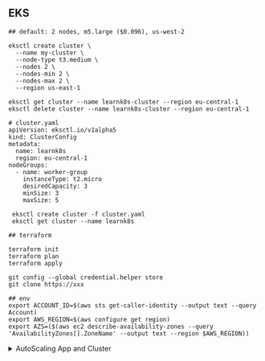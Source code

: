 ## EKS
```
## default: 2 nodes, m5.large ($0.096), us-west-2

eksctl create cluster \
  --name my-cluster \
  --node-type t3.medium \
  --nodes 2 \
  --nodes-min 2 \
  --nodes-max 2 \
  --region us-east-1
  
eksctl get cluster --name learnk8s-cluster --region eu-central-1
eksctl delete cluster --name learnk8s-cluster --region eu-central-1
```
```
# cluster.yaml 
apiVersion: eksctl.io/v1alpha5
kind: ClusterConfig
metadata:
  name: learnk8s
  region: eu-central-1
nodeGroups:
  - name: worker-group
    instanceType: t2.micro
    desiredCapacity: 3
    minSize: 3
    maxSize: 5
    
 eksctl create cluster -f cluster.yaml
 eksctl get cluster --name learnk8s
```
 
```
## terraform

terraform init
terraform plan
terraform apply
```

```
git config --global credential.helper store
git clone https://xxx

```

```
## env
export ACCOUNT_ID=$(aws sts get-caller-identity --output text --query Account)
export AWS_REGION=$(aws configure get region)
export AZS=($(aws ec2 describe-availability-zones --query 'AvailabilityZones[].ZoneName' --output text --region $AWS_REGION))
```

<details>
  <summary>AutoScaling App and Cluster</summary>
  
### INSTALL KUBE-OPS-VIEW
```
helm install kube-ops-view \
stable/kube-ops-view \
--set service.type=LoadBalancer \
--set rbac.create=True
```
```
helm list
```
```
kubectl get svc kube-ops-view | tail -n 1 | awk '{ print "Kube-ops-view URL = http://"$4 }'
# Kube-ops-view URL = http://<URL_PREFIX_ELB>.amazonaws.com
```
  
```
  
  
</details>








```
## EFS
CLUSTER_NAME=eksworkshop-eksctl
VPC_ID=$(aws eks describe-cluster --name $CLUSTER_NAME --query "cluster.resourcesVpcConfig.vpcId" --output text)
CIDR_BLOCK=$(aws ec2 describe-vpcs --vpc-ids $VPC_ID --query "Vpcs[].CidrBlock" --output text)
MOUNT_TARGET_GROUP_NAME="eks-efs-group"
MOUNT_TARGET_GROUP_DESC="NFS access to EFS from EKS worker nodes"
MOUNT_TARGET_GROUP_ID=$(aws ec2 create-security-group --group-name $MOUNT_TARGET_GROUP_NAME --description "$MOUNT_TARGET_GROUP_DESC" --vpc-id $VPC_ID --output json | jq --raw-output '.GroupId')
aws ec2 authorize-security-group-ingress --group-id $MOUNT_TARGET_GROUP_ID --protocol tcp --port 2049 --cidr $CIDR_BLOCK

FILE_SYSTEM_ID=$(aws efs create-file-system --output json | jq --raw-output '.FileSystemId')

TAG1=tag:alpha.eksctl.io/cluster-name
TAG2=tag:kubernetes.io/role/elb
subnets=($(aws ec2 describe-subnets --filters "Name=$TAG1,Values=$CLUSTER_NAME" "Name=$TAG2,Values=1" --out json| jq --raw-output '.Subnets[].SubnetId'))
for subnet in ${subnets[@]}
do
    echo "creating mount target in " $subnet
    aws efs create-mount-target --file-system-id $FILE_SYSTEM_ID --subnet-id $subnet --security-groups $MOUNT_TARGET_GROUP_ID
done

aws efs describe-mount-targets --file-system-id $FILE_SYSTEM_ID --output json | jq --raw-output '.MountTargets[].LifeCycleState'

```

```
## AWS Load balancer controller"

helm upgrade -i aws-load-balancer-controller \
    eks/aws-load-balancer-controller \
     -n kube-system \
     --set clusterName=eksworkshop-eksctl \
     --set serviceAccount.create=false \
     --set serviceAccount.name=aws-load-balancer-controller \
     --set image.repository=013241004608.dkr.ecr.us-gov-west-1.amazonaws.com/amazon/aws-load-balancer-controller
```
